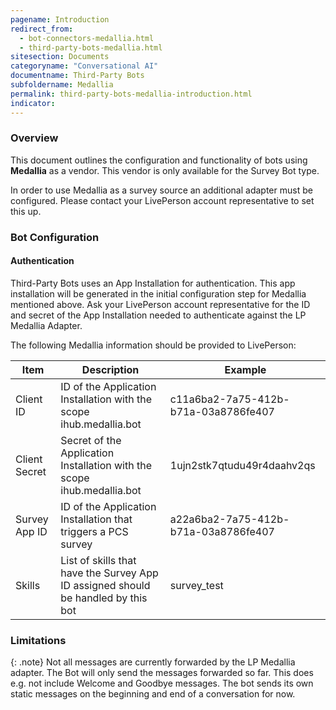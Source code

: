 ```yaml
---
pagename: Introduction
redirect_from:
  - bot-connectors-medallia.html
  - third-party-bots-medallia.html
sitesection: Documents
categoryname: "Conversational AI"
documentname: Third-Party Bots
subfoldername: Medallia
permalink: third-party-bots-medallia-introduction.html
indicator:
---
```


### Overview

This document outlines the configuration and functionality of bots using **Medallia** as a vendor.
This vendor is only available for the Survey Bot type.

In order to use Medallia as a survey source an additional adapter must be configured.
Please contact your LivePerson account representative to set this up.

### Bot Configuration

#### Authentication

Third-Party Bots uses an App Installation for authentication.
This app installation will be generated in the initial configuration step for Medallia mentioned above.
Ask your LivePerson account representative for the ID and secret of the
App Installation needed to authenticate against the LP Medallia Adapter.

The following Medallia information should be provided to LivePerson:

<table>
  <thead>
  <tr>
    <th>Item</th>
    <th>Description</th>
    <th>Example</th>
  </tr>
  </thead>
  <tbody>
  <tr>
    <td>Client ID</td>
    <td>ID of the Application Installation with the scope ihub.medallia.bot</td>
    <td>c11a6ba2-7a75-412b-b71a-03a8786fe407</td>
  </tr>
  <tr>
    <td>Client Secret</td>
    <td>Secret of the Application Installation with the scope ihub.medallia.bot</td>
    <td>1ujn2stk7qtudu49r4daahv2qs</td>
  </tr>
  <tr>
    <td>Survey App ID</td>
    <td>ID of the Application Installation that triggers a PCS survey</td>
    <td>a22a6ba2-7a75-412b-b71a-03a8786fe407</td>
  </tr>
  <tr>
    <td>Skills</td>
    <td>List of skills that have the Survey App ID assigned should be handled by this bot</td>
    <td>survey_test</td>
  </tr>
  </tbody>
</table>

### Limitations

{: .note}
Not all messages are currently forwarded by the LP Medallia adapter. The Bot will only
send the messages forwarded so far. This does e.g. not include Welcome and Goodbye messages.
The bot sends its own static messages on the beginning and end of a conversation for now.
